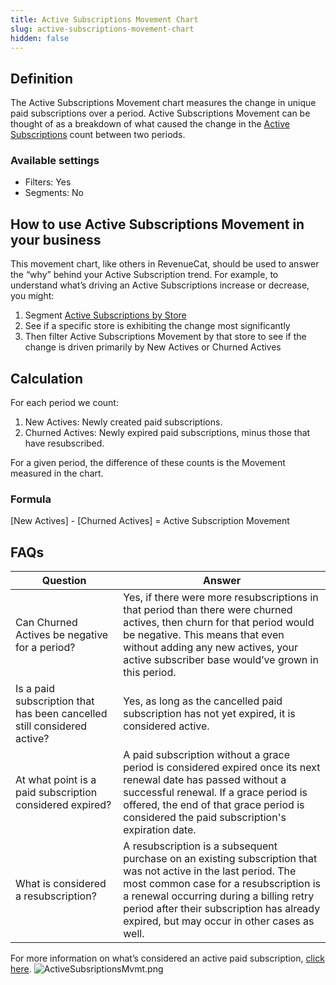 ```yaml
---
title: Active Subscriptions Movement Chart
slug: active-subscriptions-movement-chart
hidden: false
---
```


## Definition

The Active Subscriptions Movement chart measures the change in unique paid subscriptions over a period. Active Subscriptions Movement can be thought of as a breakdown of what caused the change in the [Active Subscriptions](/docs/active-subscriptions-chart) count between two periods.

### Available settings

- Filters: Yes
- Segments: No

## How to use Active Subscriptions Movement in your business

This movement chart, like others in RevenueCat, should be used to answer the “why” behind your Active Subscription trend. For example, to understand what’s driving an Active Subscriptions increase or decrease, you might:

1. Segment [Active Subscriptions by Store](https://app.revenuecat.com/charts/actives?chart_type=Line&customer_lifetime=30%20days&range=Last%2090%20days%3A2022-10-29%3A2023-01-26&segment=store)
2. See if a specific store is exhibiting the change most significantly
3. Then filter Active Subscriptions Movement by that store to see if the change is driven primarily by New Actives or Churned Actives

## Calculation

For each period we count:

1. New Actives: Newly created paid subscriptions.
2. Churned Actives: Newly expired paid subscriptions, minus those that have resubscribed.

For a given period, the difference of these counts is the Movement measured in the chart.

### Formula

[New Actives] - [Churned Actives] = Active Subscription Movement

## FAQs

| Question                                                                | Answer                                                                                                                                                                                                                                                                                           |
| ----------------------------------------------------------------------- | ------------------------------------------------------------------------------------------------------------------------------------------------------------------------------------------------------------------------------------------------------------------------------------------------ |
| Can Churned Actives be negative for a period?                           | Yes, if there were more resubscriptions in that period than there were churned actives, then churn for that period would be negative. This means that even without adding any new actives, your active subscriber base would’ve grown in this period.                                            |
| Is a paid subscription that has been cancelled still considered active? | Yes, as long as the cancelled paid subscription has not yet expired, it is considered active.                                                                                                                                                                                                    |
| At what point is a paid subscription considered expired?                | A paid subscription without a grace period is considered expired once its next renewal date has passed without a successful renewal. If a grace period is offered, the end of that grace period is considered the paid subscription's expiration date.                                           |
| What is considered a resubscription?                                    | A resubscription is a subsequent purchase on an existing subscription that was not active in the last period. The most common case for a resubscription is a renewal occurring during a billing retry period after their subscription has already expired, but may occur in other cases as well. |

For more information on what’s considered an active paid subscription, [click here](/docs/active-subscriptions-chart).
![](https://files.readme.io/2f1fec5-ActiveSubsriptionsMvmt.png "ActiveSubsriptionsMvmt.png")
